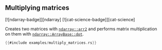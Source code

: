 ## Multiplying matrices
[![ndarray-badge]][ndarray] [![cat-science-badge]][cat-science]

Creates two matrices with [`ndarray::arr2`] and performs matrix multiplication on them with [`ndarray::ArrayBase::dot`].

```rust
{{#include examples/multiply_matrices.rs}}
```

[`ndarray::arr2`]: https://docs.rs/ndarray/*/ndarray/fn.arr2.html
[`ndarray::ArrayBase::dot`]: https://docs.rs/ndarray/*/ndarray/struct.ArrayBase.html#method.dot-1
